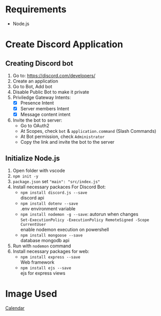 # Requirements
- Node.js

# Create Discord Application
## Creating Discord bot
1. Go to: https://discord.com/developers/
2. Create an application
3. Go to Bot, Add bot
4. Disable Public Bot to make it private
5. Priviledge Gateway Intents:
	- [x] Presence Intent
	- [x] Server members Intent
	- [x] Message content intent
6. Invite the bot to server:
	- Go to OAuth2
	- At Scopes, check `bot` & `application.command` (Slash Commands)
	- At Bot permission, check `Administrator`
	- Copy the link and invite the bot to the server

## Initialize Node.js
1. Open folder with vscode
2. `npm init -y`
3. `package.json` set `"main": "src/index.js"`
4. Install necessary packaces For Discord Bot:
	- `npm install discord.js --save`
	<br>discord api
	- `npm install dotenv --save`
	<br>.env environment variable
	- `npm install nodemon -g --save`: autorun when changes
	<br>`Set-ExecutionPolicy -ExecutionPolicy RemoteSigned -Scope CurrentUser`
	<br>enable nodemon execution on powershell
	- `npm install mongoose --save`
	<br>database mongodb api
5. Run with `nodemon` command
6. Install necessary packages for web:
	- `npm install express --save`
	<br>Web framework
	- `npm install ejs --save`
	<br>ejs for express views

# Image Used
[Calendar](https://www.flaticon.com/free-icon/calendar_1642767)